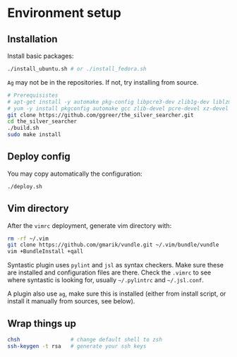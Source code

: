 Environment setup
=================

Installation
------------
Install basic packages:
```bash
./install_ubuntu.sh # or ./install_fedora.sh
```
`Ag` may not be in the repositories. If not, try installing from source.
```bash
# Prerequisistes
# apt-get install -y automake pkg-config libpcre3-dev zlib1g-dev liblzma-dev
# yum -y install pkgconfig automake gcc zlib-devel pcre-devel xz-devel
git clone https://github.com/ggreer/the_silver_searcher.git
cd the_silver_searcher
./build.sh
sudo make install
```

Deploy config
-------------
You may copy automatically the configuration:
```bash
./deploy.sh
```

Vim directory
-------------
After the `vimrc` deployment, generate vim directory with:
```bash
rm -rf ~/.vim
git clone https://github.com/gmarik/vundle.git ~/.vim/bundle/vundle
vim +BundleInstall +qall
```
Syntastic plugin uses `pylint` and `jsl` as syntax checkers. Make sure these are
installed and configuration files are there. Check the `.vimrc` to see
where syntastic is looking for, usually `~/.pylintrc` and `~/.jsl.conf`.

A plugin also use `ag`, make sure this is installed (either from install script,
or install it manually from sources, see below).

Wrap things up
--------------

```bash
chsh                # change default shell to zsh
ssh-keygen -t rsa   # generate your ssh keys
```

